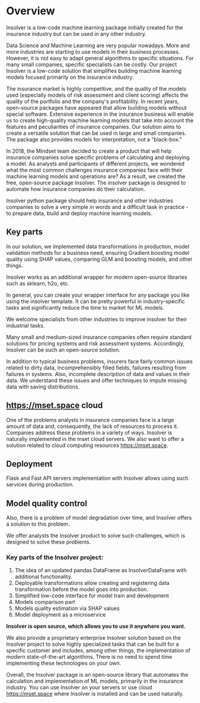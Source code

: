 # Overview

Insolver is a low-code machine learning package initially created for the insurance industry but can be used in any other industry. 

Data Science and Machine Learning are very popular nowadays. More and more industries are starting to use models in their business processes. However, it is not easy to adapt general algorithms to specific situations. For many small companies, specific specialists can be costly. Our project Insolver is a low-code solution that simplifies building machine learning models focused primarily on the insurance industry. 

The insurance market is highly competitive, and the quality of the models used (especially models of risk assessment and client scoring) affects the quality of the portfolio and the company's profitability. In recent years, open-source packages have appeared that allow building models without special software. Extensive experience in the insurance business will enable us to create high-quality machine learning models that take into account the features and peculiarities of insurance companies. Our solution aims to create a versatile solution that can be used in large and small companies. The package also provides models for interpretation, not a "black-box." 


In 2018, the Mindset team decided to create a product that will help insurance companies solve specific problems of calculating and deploying a model. As analysts and participants of different projects, we wondered what the most common challenges insurance companies face with their machine learning models and operations are? As a result, we created the free, open-source package Insolver. The insolver package is designed to automate how insurance companies do their calculation.


Insolver python package should help insurance and other industries companies to solve a very simple in words and a difficult task in practice - to prepare data, build and deploy machine learning models.

## Key parts

In our solution, we implemented data transformations in production, model validation methods for a business need, ensuring Gradient boosting model quality using SHAP values, comparing GLM and boosting models, and other things.

Insolver works as an additional wrapper for modern open-source libraries such as sklearn, h2o, etc. 

In general, you can create your wrapper interface for any package you like using the insolver template. It can be pretty powerful in industry-specific tasks and significantly reduce the time to market for ML models.

We welcome specialists from other industries to improve insolver for their industrial tasks.

Many small and medium-sized insurance companies often require standard solutions for pricing systems and risk assessment systems. Accordingly, Insolver can be such an open-source solution.


In addition to typical business problems, insurers face fairly common issues related to dirty data, incomprehensibly filled fields, failures resulting from failures in systems. Also, incomplete description of data and values in their data. We understand these issues and offer techniques to impute missing data with saving distributions.

## https://mset.space cloud
One of the problems analysts in insurance companies face is a large amount of data and, consequently, the lack of resources to process it. Companies address these problems in a variety of ways. Insolver is naturally implemented in the mset cloud servers. We also want to offer a solution related to cloud computing resources https://mset.space.

## Deployment
Flask and Fast API servers implementation with Insolver allows using such services during production.

## Model quality control
Also, there is a problem of model degradation over time, and Insolver offers a solution to this problem. 

We offer analysts the Insolver product to solve such challenges, which is designed to solve these problems.

### Key parts of the Insolver project:

1. The idea of an updated pandas DataFrame as InsolverDataFrame with additional functionality.
2. Deployable transformations allow creating and registering data transformation before the model goes into production.
3. Simplified low-code interface for model train and development
4. Models comparison part
5. Models quality estimation via SHAP values
6. Model deployment as a microservice

**Insolver is open source, which allows you to use it anywhere you want.**

We also provide a proprietary enterprise Insolver solution based on the Insolver project to solve highly specialized tasks that can be built for a specific customer and includes, among other things, the implementation of modern state-of-the-art algorithms. There is no need to spend time implementing these technologies on your own.

Overall, the Insolver package is an open-source library that automates the calculation and implementation of ML models, primarily in the insurance industry. You can use Insolver on your servers or use cloud https://mset.space where Insolver is installed and can be used naturally.
